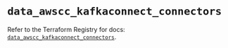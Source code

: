 # `data_awscc_kafkaconnect_connectors`

Refer to the Terraform Registry for docs: [`data_awscc_kafkaconnect_connectors`](https://registry.terraform.io/providers/hashicorp/awscc/0.70.0/docs/data-sources/kafkaconnect_connectors).

